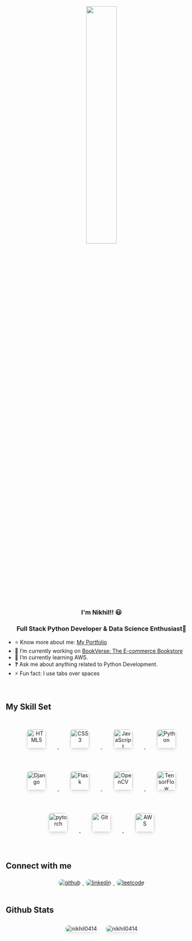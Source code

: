 <div align="center">
  <img src="https://camo.githubusercontent.com/7de37139d0b4c1ce40865e799b446c0e963a3dd8fb68d239707237c40604fa3d/68747470733a2f2f63646e2e6472696262626c652e636f6d2f75736572732f3733303730332f73637265656e73686f74732f363538313234332f6176656e746f2e676966" align="center" style="width: 40%" />
</div>  

### <div align="center">I'm Nikhil!! 😃 </div>  
### <div align="center"> Full Stack Python Developer & Data Science Enthusiast🚀</div>  

- ⭐️ Know more about me: [My Portfolio](https://nikhil0414.github.io/port/)    
- 🔭 I’m currently working on [BookVerse: The E-commerce Bookstore](https://github.com/Nikhil0414/BookVerse-The-E-commerce-Bookstore)  
- 🌱 I’m currently learning AWS.  
- ❓ Ask me about anything related to Python Development.  
- ⚡ Fun fact: I use tabs over spaces  

<br/>  

## My Skill Set  

<div align="center">  
  <a href="https://en.wikipedia.org/wiki/HTML5" target="_blank">
    <img style="margin: 30px; border-radius: 8px; box-shadow: 0 4px 8px rgba(0, 0, 0, 0.1);" src="https://profilinator.rishav.dev/skills-assets/html5-original-wordmark.svg" alt="HTML5" height="50" />
  </a>  
  <a href="https://www.w3schools.com/css/" target="_blank">
    <img style="margin: 30px; border-radius: 8px; box-shadow: 0 4px 8px rgba(0, 0, 0, 0.1);" src="https://profilinator.rishav.dev/skills-assets/css3-original-wordmark.svg" alt="CSS3" height="50" />
  </a>  
  <a href="https://www.javascript.com/" target="_blank">
    <img style="margin: 30px; border-radius: 8px; box-shadow: 0 4px 8px rgba(0, 0, 0, 0.1);" src="https://profilinator.rishav.dev/skills-assets/javascript-original.svg" alt="JavaScript" height="50" />
  </a>  
  <a href="https://www.python.org/" target="_blank">
    <img style="margin: 30px; border-radius: 8px; box-shadow: 0 4px 8px rgba(0, 0, 0, 0.1);" src="https://profilinator.rishav.dev/skills-assets/python-original.svg" alt="Python" height="50" />
  </a>  
  <a href="https://www.djangoproject.com/" target="_blank">
    <img style="margin: 30px; border-radius: 8px; box-shadow: 0 4px 8px rgba(0, 0, 0, 0.1);" src="https://profilinator.rishav.dev/skills-assets/django-original.svg" alt="Django" height="50" />
  </a>  
  <a href="https://flask.palletsprojects.com/" target="_blank">
    <img style="margin: 30px; border-radius: 8px; box-shadow: 0 4px 8px rgba(0, 0, 0, 0.1);" src="https://profilinator.rishav.dev/skills-assets/flask.png" alt="Flask" height="50" />
  </a>  
  <a href="https://opencv.org/" target="_blank">
    <img style="margin: 30px; border-radius: 8px; box-shadow: 0 4px 8px rgba(0, 0, 0, 0.1);" src="https://profilinator.rishav.dev/skills-assets/opencv-icon.svg" alt="OpenCV" height="50" />
  </a>  
  <a href="https://www.tensorflow.org/" target="_blank">
    <img style="margin: 30px; border-radius: 8px; box-shadow: 0 4px 8px rgba(0, 0, 0, 0.1);" src="https://profilinator.rishav.dev/skills-assets/tensorflow-icon.svg" alt="TensorFlow" height="50" />
  </a>  
  <a href="https://pytorch.org/" target="_blank">
    <img style="margin: 30px; border-radius: 8px; box-shadow: 0 4px 8px rgba(0, 0, 0, 0.1);" src="https://profilinator.rishav.dev/skills-assets/pytorch-icon.svg" alt="pytorch" height="50" />
  </a>  
  <a href="https://github.com/" target="_blank">
    <img style="margin: 30px; border-radius: 8px; box-shadow: 0 4px 8px rgba(0, 0, 0, 0.1);" src="https://profilinator.rishav.dev/skills-assets/git-scm-icon.svg" alt="Git" height="50" />
  </a>  
  <a href="https://aws.amazon.com/" target="_blank">
    <img style="margin: 30px; border-radius: 8px; box-shadow: 0 4px 8px rgba(0, 0, 0, 0.1);" src="https://profilinator.rishav.dev/skills-assets/amazonwebservices-original-wordmark.svg" alt="AWS" height="50" />
  </a>  
</div>

<br/>

## Connect with me  
<div align="center">
  <a href="https://github.com/Nikhil0414" target="_blank">
    <img src="https://img.shields.io/badge/github-%2324292e.svg?&style=for-the-badge&logo=github&logoColor=white" alt="github" style="margin: 5px; border-radius: 8px;" />
  </a>
  <a href="https://linkedin.com/in/nikhil761401" target="_blank">
    <img src="https://img.shields.io/badge/linkedin-%231E77B5.svg?&style=for-the-badge&logo=linkedin&logoColor=white" alt="linkedin" style="margin: 5px; border-radius: 8px;" />
  </a>  
  <a href="https://leetcode.com/u/Nikhil_10/" target="_blank">
    <img src="https://img.shields.io/badge/LeetCode-000000?style=for-the-badge&logo=LeetCode&logoColor=#d16c06" alt="leetcode" style="margin: 5px; border-radius: 8px;" />
  </a> 
</div>  

<br/>

## Github Stats  
<p align="center">
  <img src="https://github-readme-stats.vercel.app/api/top-langs?username=nikhil0414&show_icons=true&locale=en&layout=compact" alt="nikhil0414" style="margin: 10px; border-radius: 8px; box-shadow: 0 4px 8px rgba(0, 0, 0, 0.1);" />
  <img src="https://github-readme-streak-stats.herokuapp.com/?user=nikhil0414&" alt="nikhil0414" style="margin: 10px; border-radius: 8px; box-shadow: 0 4px 8px rgba(0, 0, 0, 0.1);" />
</p>

<br/>

